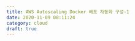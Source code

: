 ```yaml
---
title: AWS Autoscaling Docker 배포 자동화 구성-1
date: 2020-11-09 08:11:24
category: cloud
draft: true
---
```

